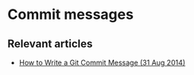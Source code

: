 # Commit messages

## Relevant articles
- [How to Write a Git Commit Message (31 Aug 2014)](https://chris.beams.io/posts/git-commit/)
